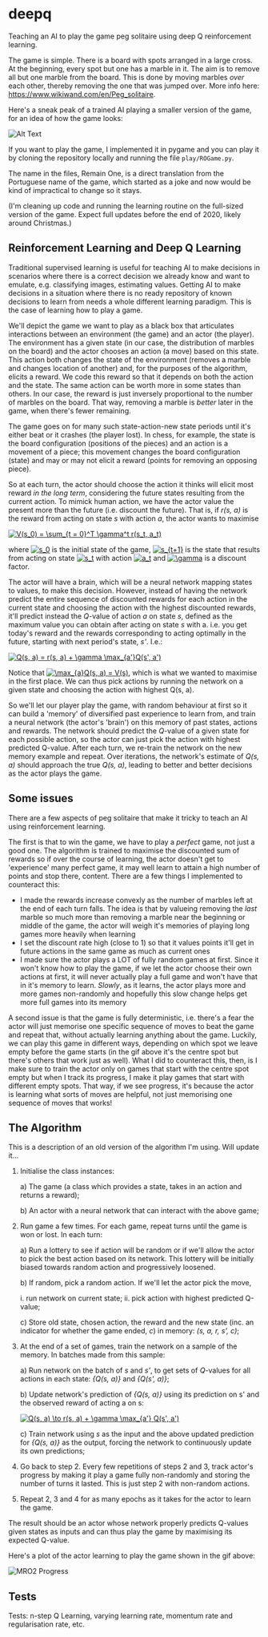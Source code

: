 # deepq

Teaching an AI to play the game peg solitaire using deep Q reinforcement learning. 

The game is simple. There is a board with spots arranged in a large cross. At the beginning, every spot but one has a marble in it. The aim is to remove all but one marble from the board. This is done by moving marbles _over_ each other, thereby removing the one that was jumped over. More info here: https://www.wikiwand.com/en/Peg_solitaire.

Here's a sneak peak of a trained AI playing a smaller version of the game, for an idea of how the game looks:

![Alt Text](https://github.com/gavarela/deepq/blob/master/images/RO3.gif)

If you want to play the game, I implemented it in pygame and you can play it by cloning the repository locally and running the file `play/ROGame.py`.

The name in the files, Remain One, is a direct translation from the Portuguese name of the game, which started as a joke and now would be kind of impractical to change so it stays.

(I'm cleaning up code and running the learning routine on the full-sized version of the game. Expect full updates before the end of 2020, likely around Christmas.)


## Reinforcement Learning and Deep Q Learning

Traditional supervised learning is useful for teaching AI to make decisions in scenarios where there is a correct decision we already know and want to emulate, e.g. classifying images, estimating values. Getting AI to make decisions in a situation where there is no ready repository of known decisions to learn from needs a whole different learning paradigm. This is the case of learning how to play a game.

We'll depict the game we want to play as a black box that articulates interactions between an environment (the game) and an actor (the player). The environment has a given state (in our case, the distribution of marbles on the board) and the actor chooses an action (a move) based on this state. This action both changes the state of the environment (removes a marble and changes location of another) and, for the purposes of the algorithm, elicits a reward. We code this reward so that it depends on both the action and the state. The same action can be worth more in some states than others. In our case, the reward is just inversely proportional to the number of marbles on the board. That way, removing a marble is _better_ later in the game, when there's fewer remaining.

The game goes on for many such state-action-new state periods until it's either beat or it crashes (the player lost). In chess, for example, the state is the board configuration (positions of the pieces) and an action is a movement of a piece; this movement changes the board configuration (state) and may or may not elicit a reward (points for removing an opposing piece).

So at each turn, the actor should choose the action it thinks will elicit most reward _in the long term_, considering the future states resulting from the current action. To mimick human action, we have the actor value the present more than the future (i.e. discount the future). That is, if _r(s, a)_ is the reward from acting on state _s_ with action _a_, the actor wants to maximise

<a href="https://www.codecogs.com/eqnedit.php?latex=V(s_0)&space;=&space;\sum_{t&space;=&space;0}^T&space;\gamma^t&space;r(s_t,&space;a_t)" target="_blank"><img src="https://latex.codecogs.com/gif.latex?V(s_0)&space;=&space;\sum_{t&space;=&space;0}^T&space;\gamma^t&space;r(s_t,&space;a_t)" title="V(s_0) = \sum_{t = 0}^T \gamma^t r(s_t, a_t)" /></a>

where <a href="https://www.codecogs.com/eqnedit.php?latex=s_0" target="_blank"><img src="https://latex.codecogs.com/gif.latex?s_0" title="s_0" /></a> is the initial state of the game, <a href="https://www.codecogs.com/eqnedit.php?latex=s_{t&plus;1}" target="_blank"><img src="https://latex.codecogs.com/gif.latex?s_{t&plus;1}" title="s_{t+1}" /></a> is the state that results from acting on state <a href="https://www.codecogs.com/eqnedit.php?latex=s_t" target="_blank"><img src="https://latex.codecogs.com/gif.latex?s_t" title="s_t" /></a> with action <a href="https://www.codecogs.com/eqnedit.php?latex=a_t" target="_blank"><img src="https://latex.codecogs.com/gif.latex?a_t" title="a_t" /></a> and <a href="https://www.codecogs.com/eqnedit.php?latex=\gamma" target="_blank"><img src="https://latex.codecogs.com/gif.latex?\gamma" title="\gamma" /></a> is a discount factor.

The actor will have a brain, which will be a neural network mapping states to values, to make this decision. However, instead of having the network predict the entire sequence of discounted rewards for each action in the current state and choosing the action with the highest discounted rewards, it'll predict instead the _Q_-value of action _a_ on state _s_, defined as the maximum value you can obtain after acting on state _s_ with a. i.e. you get today's reward and the rewards corresponding to acting optimally in the future, starting with next period's state, _s'_. I.e.:

<a href="https://www.codecogs.com/eqnedit.php?latex=Q(s,&space;a)&space;=&space;r(s,&space;a)&space;&plus;&space;\gamma&space;\max_{a'}Q(s',&space;a')" target="_blank"><img src="https://latex.codecogs.com/gif.latex?Q(s,&space;a)&space;=&space;r(s,&space;a)&space;&plus;&space;\gamma&space;\max_{a'}Q(s',&space;a')" title="Q(s, a) = r(s, a) + \gamma \max_{a'}Q(s', a')" /></a>

Notice that <a href="https://www.codecogs.com/eqnedit.php?latex=\max_{a}Q(s,&space;a)&space;=&space;V(s)" target="_blank"><img src="https://latex.codecogs.com/gif.latex?\max_{a}Q(s,&space;a)&space;=&space;V(s)" title="\max_{a}Q(s, a) = V(s)" /></a>, which is what we wanted to maximise in the first place. We can thus pick actions by running the network on a given state and choosing the action with highest Q(s, a).

So we'll let our player play the game, with random behaviour at first so it can build a 'memory' of diversified past experience to learn from, and train a neural network (the actor's 'brain') on this memory of past states, actions and rewards. The network should predict the _Q_-value of a given state for each possible action, so the actor can just pick the action with highest predicted Q-value. After each turn, we re-train the network on the new memory example and repeat. Over iterations, the network's estimate of _Q(s, a)_ should approach the true _Q(s, a)_, leading to better and better decisions as the actor plays the game.


## Some issues

There are a few aspects of peg solitaire that make it tricky to teach an AI using reinforcement learning.

The first is that to win the game, we have to play a _perfect_ game, not just a good one. The algorithm is trained to maximise the discounted sum of rewards so if over the course of learning, the actor doesn't get to 'experience' many perfect game, it may well learn to attain a high number of points and stop there, content. There are a few things I implemented to counteract this:
- I made the rewards increase convexly as the number of marbles left at the end of each turn falls. The idea is that by valueing removing the _last_ marble so much more than removing a marble near the beginning or middle of the game, the actor will weigh it's memories of playing long games more heavily when learning
- I set the discount rate high (close to 1) so that it values points it'll get in future actions in the same game as much as current ones
- I made sure the actor plays a LOT of fully random games at first. Since it won't know how to play the game, if we let the actor choose their own actions at first, it will never actually play a full game and won't have that in it's memory to learn. _Slowly_, as it learns, the actor plays more and more games non-randomly and hopefully this slow change helps get more full games into its memory

A second issue is that the game is fully deterministic, i.e. there's a fear the actor will just memorise one specific sequence of moves to beat the game and repeat that, without actually learning anything about the game. Luckily, we can play this game in different ways, depending on which spot we leave empty before the game starts (in the gif above it's the centre spot but there's others that work just as well). What I did to counteract this, then, is I make sure to train the actor only on games that start with the centre spot empty but when I track its progress, I make it play games that start with different empty spots. That way, if we see progress, it's because the actor is learning what sorts of moves are helpful, not just memorising one sequence of moves that works!


## The Algorithm

This is a description of an old version of the algorithm I'm using. Will update it...

1. Initialise the class instances:

   a) The game (a class which provides a state, takes in an action and returns a reward);

   b) An actor with a neural network that can interact with the above game;
   
2. Run game a few times. For each game, repeat turns until the game is won or lost. In each turn:
   
   a) Run a lottery to see if action will be random or if we'll allow the actor to pick the best action based on its network. This lottery will be initially biased towards random action and progressively loosened.
   
   b) If random, pick a random action. If we'll let the actor pick the move,
   
      i. run network on current state;
      ii. pick action with highest predicted Q-value;
   
   c) Store old state, chosen action, the reward and the new state (inc. an indicator for whether the game ended, _c_) in memory: _(s, a, r, s', c)_;

3. At the end of a set of games, train the network on a sample of the memory. In batches made from this sample:
   
   a) Run network on the batch of _s_ and _s'_, to get sets of _Q_-values for all actions in each state: _{Q(s, a)}_ and _{Q(s', a)}_;
   
   b) Update network's prediction of _{Q(s, a)}_ using its prediction on s' and the observed reward of acting a on s:
         
   <a href="https://www.codecogs.com/eqnedit.php?latex=Q(s,&space;a)&space;\to&space;r(s,&space;a)&space;&plus;&space;\gamma&space;\max_{a'}&space;Q(s',&space;a')" target="_blank"><img src="https://latex.codecogs.com/gif.latex?Q(s,&space;a)&space;\to&space;r(s,&space;a)&space;&plus;&space;\gamma&space;\max_{a'}&space;Q(s',&space;a')" title="Q(s, a) \to r(s, a) + \gamma \max_{a'} Q(s', a')" /></a>

   c) Train network using _s_ as the input and the above updated prediction for _{Q(s, a)}_ as the output, forcing the network to continuously update its own predictions; 

4. Go back to step 2. Every few repetitions of steps 2 and 3, track actor's progress by making it play a game fully non-randomly and storing the number of turns it lasted. This is just step 2 with non-random actions.

5. Repeat 2, 3 and 4 for as many epochs as it takes for the actor to learn the game.

The result should be an actor whose network properly predicts Q-values given states as inputs and can thus play the game by maximising its expected Q-value.

Here's a plot of the actor learning to play the game shown in the gif above:

![MRO2 Progress](https://github.com/gavarela/deepq/blob/master/images/RO3.jpg)


## Tests

Tests: n-step Q Learning, varying learning rate, momentum rate and regularisation rate, etc.
